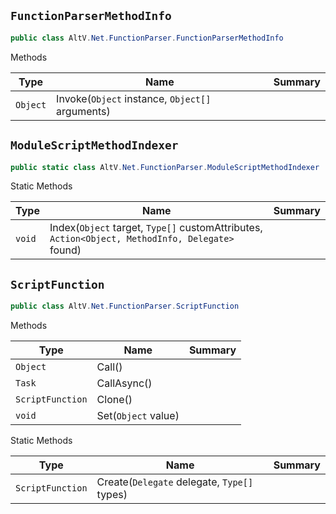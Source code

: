 ## `FunctionParserMethodInfo`

```csharp
public class AltV.Net.FunctionParser.FunctionParserMethodInfo

```

Methods

| Type | Name | Summary | 
| --- | --- | --- | 
| `Object` | Invoke(`Object` instance, `Object[]` arguments) |  | 


## `ModuleScriptMethodIndexer`

```csharp
public static class AltV.Net.FunctionParser.ModuleScriptMethodIndexer

```

Static Methods

| Type | Name | Summary | 
| --- | --- | --- | 
| `void` | Index(`Object` target, `Type[]` customAttributes, `Action<Object, MethodInfo, Delegate>` found) |  | 


## `ScriptFunction`

```csharp
public class AltV.Net.FunctionParser.ScriptFunction

```

Methods

| Type | Name | Summary | 
| --- | --- | --- | 
| `Object` | Call() |  | 
| `Task` | CallAsync() |  | 
| `ScriptFunction` | Clone() |  | 
| `void` | Set(`Object` value) |  | 


Static Methods

| Type | Name | Summary | 
| --- | --- | --- | 
| `ScriptFunction` | Create(`Delegate` delegate, `Type[]` types) |  | 


